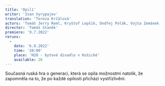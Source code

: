 ```yaml
---
title: 'Opilí'
writer: 'Ivan Vyrypajev'
translation: 'Tereza Krčálová'
actors: 'Tomáš Jerry Reml, Kryštof Lepšík, Ondřej Polák, Vojta Zemánek, Klára Fittnerová, Tereza Střihavková/Barbora Waschingerová, Klára Vaňkátová, Ondřej Kulhavý a Václav Šamárek'
director: 'Tomáš Staněk'
premiere: '9.7.2022'
reruns:
  -
    date: '6.9.2022'
    time: '20:00'
    place: 'H2O - bytové divadlo v Košické'
    available: 20
---    
```

Současná ruská hra o generaci, která se opila možnostmi natolik, že zapomněla na to, že po každé opilosti přichází vystřízlivění.
